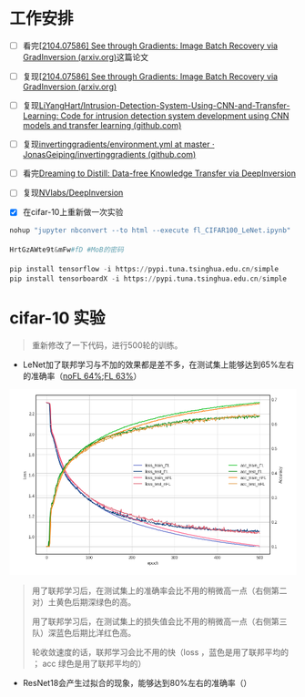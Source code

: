 # 工作安排

- [ ] 看完[[2104.07586\] See through Gradients: Image Batch Recovery via GradInversion (arxiv.org)](https://ar5iv.labs.arxiv.org/html/2104.07586?_immersive_translate_auto_translate=1)这篇论文

- [ ] 复现[[2104.07586\] See through Gradients: Image Batch Recovery via GradInversion (arxiv.org)](https://ar5iv.labs.arxiv.org/html/2104.07586?_immersive_translate_auto_translate=1)

- [ ] 复现[LiYangHart/Intrusion-Detection-System-Using-CNN-and-Transfer-Learning: Code for intrusion detection system development using CNN models and transfer learning (github.com)](https://github.com/LiYangHart/Intrusion-Detection-System-Using-CNN-and-Transfer-Learning)

- [ ] 复现[invertinggradients/environment.yml at master · JonasGeiping/invertinggradients (github.com)](https://github.com/JonasGeiping/invertinggradients/blob/master/environment.yml)

- [ ] 看完[Dreaming to Distill: Data-free Knowledge Transfer via DeepInversion](https://blog.csdn.net/FengF2017/article/details/115698179)

- [ ] 复现[NVlabs/DeepInversion](https://github.com/NVlabs/DeepInversion/tree/master)

- [x] 在cifar-10上重新做一次实验


 ```python
 nohup "jupyter nbconvert --to html --execute fl_CIFAR100_LeNet.ipynb"  > jp.log 2>&1 &
 
 HrtGzAWte9t&mFw#fD #MoB的密码
 
 pip install tensorflow -i https://pypi.tuna.tsinghua.edu.cn/simple
 pip install tensorboardX -i https://pypi.tuna.tsinghua.edu.cn/simple
 ```



# cifar-10 实验

> 重新修改了一下代码，进行500轮的训练。

- LeNet加了联邦学习与不加的效果都是差不多，在测试集上能够达到65%左右的准确率（[noFL 64%](https://github.com/lao1a0/Iov-with-FL/blob/main/12-22组会/LeNet_CIFAR10_fl_no.ipynb);[FL 63%](https://github.com/lao1a0/Iov-with-FL/blob/main/12-22组会/LeNet_CIFAR10_fl.ipynb)）

<img src="./img/1.png" style="zoom: 80%;" />

>  用了联邦学习后，在测试集上的准确率会比不用的稍微高一点（右侧第二对）土黄色后期深绿色的高。
>
> 用了联邦学习后，在测试集上的损失值会比不用的稍微高一点（右侧第三队）深蓝色后期比洋红色高。
>
> 轮收敛速度的话，联邦学习会比不用的快（loss ，蓝色是用了联邦平均的 ； acc 绿色是用了联邦平均的）

- ResNet18会产生过拟合的现象，能够达到80%左右的准确率（）

